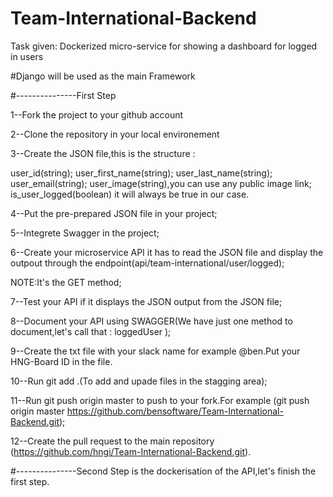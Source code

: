 # Team-International-Backend 



Task given: Dockerized micro-service for showing a dashboard for logged in users

#Django will be used  as the main Framework

#---------------First Step

1--Fork the project to your github account

2--Clone the repository in your local environement

3--Create the JSON file,this is the structure :

user_id(string);
user_first_name(string);
user_last_name(string);
user_email(string);
user_image(string),you can use any public image link;
is_user_logged(boolean) it will always be true in our case.


4--Put the pre-prepared  JSON file in your project;

5--Integrete Swagger in the project;

6--Create your microservice API it has to read the JSON file and display
the outpout through the endpoint(api/team-international/user/logged);

NOTE:It's the GET method;

7--Test your API if it displays the JSON output from the JSON file;

8--Document your API using SWAGGER(We have just one method to document,let's call that : loggedUser );

9--Create the txt file with your slack name for example @ben.Put your HNG-Board ID in the file.


10--Run git add .(To add and upade files in the stagging area);

11--Run git push origin master to push to your fork.For example (git push origin master  https://github.com/bensoftware/Team-International-Backend.git);

12--Create the pull request to the main repository (https://github.com/hngi/Team-International-Backend.git).


#---------------Second  Step is the dockerisation of the API,let's finish the first step.

